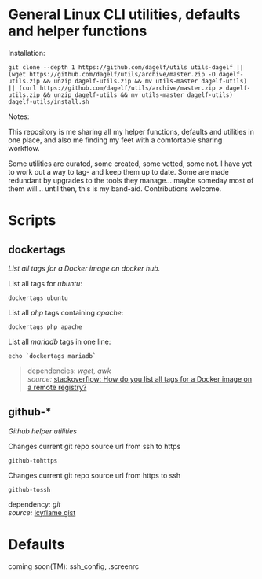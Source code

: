 # General Linux CLI utilities, defaults and helper functions

Installation:

    git clone --depth 1 https://github.com/dagelf/utils utils-dagelf || (wget https://github.com/dagelf/utils/archive/master.zip -O dagelf-utils.zip && unzip dagelf-utils.zip && mv utils-master dagelf-utils) || (curl https://github.com/dagelf/utils/archive/master.zip > dagelf-utils.zip && unzip dagelf-utils && mv utils-master dagelf-utils)
    dagelf-utils/install.sh

Notes:

This repository is me sharing all my helper functions, defaults and utilities in one place, and also me finding my feet with a comfortable sharing workflow.

Some utilities are curated, some created, some vetted, some not. I have yet to work out a way to tag- and keep them up to date. Some are made redundant by upgrades to the tools they manage... maybe someday most of them will... until then, this is my band-aid. Contributions welcome. 

# Scripts

## dockertags  
*List all tags for a Docker image on docker hub.*


List all tags for *ubuntu*:
 
    dockertags ubuntu

List all *php* tags containing *apache*:
 
    dockertags php apache

List all *mariadb* tags in one line:
 
    echo `dockertags mariadb`

>dependencies: *wget, awk*  
*source:* [stackoverflow: How do you list all tags for a Docker image on a remote registry?](https://stackoverflow.com/questions/28320134/how-to-list-all-tags-for-a-docker-image-on-a-remote-registry)

## github-*
*Github helper utilities*

Changes current git repo source url from ssh to https

    github-tohttps

Changes current git repo source url from https to ssh

    github-tossh

dependency: *git*  
*source:* [icyflame gist](https://gist.github.com/icyflame/532edee5422baeabac56d111f642bd73)

# Defaults

coming soon(TM): ssh_config, .screenrc
